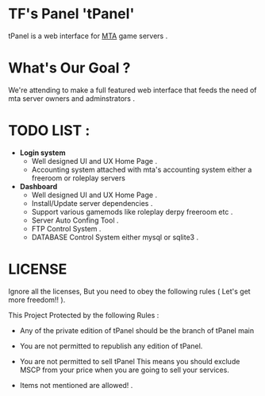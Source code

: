 # TF's Panel 'tPanel' 
  tPanel is a web interface for [MTA](https://github.com/multitheftauto/mtasa-blue) game servers .

# What's Our Goal ? 
  We're attending to make a full featured web interface that feeds the need of mta server owners and adminstrators .
  
# TODO LIST : 
* **Login system**
  * Well designed UI and UX Home Page .
  * Accounting system attached with mta's accounting system either a freeroom or roleplay servers
* **Dashboard**
  * Well designed UI and UX  Home Page .
  * Install/Update server dependencies   .
  * Support various gamemods like roleplay derpy freeroom etc .
  * Server Auto Confing Tool .
  * FTP Control System .
  * DATABASE Control System either mysql or sqlite3 .
# **LICENSE**
Ignore all the licenses, But you need to obey the following rules ( Let's get more freedom!! ).

This Project Protected by the following Rules :

* Any of the private edition of tPanel should be the branch of tPanel main

* You are not permitted to republish any edition of tPanel.

* You are not permitted to sell tPanel This means you should exclude MSCP from your price when you are going to sell your services.

* Items not mentioned are allowed! .
